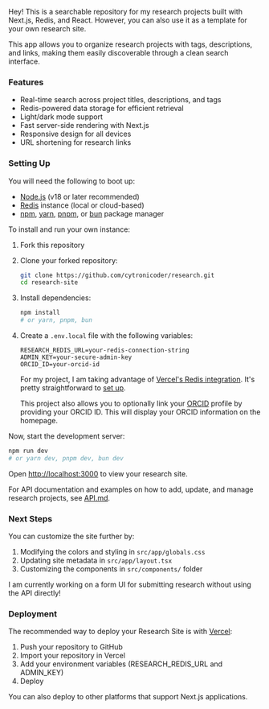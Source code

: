 Hey! This is a searchable repository for my research projects built with Next.js, Redis, and React. However, you can also use it as a template for your own research site.

This app allows you to organize research projects with tags, descriptions, and links, making them easily discoverable through a clean search interface.

### Features

- Real-time search across project titles, descriptions, and tags
- Redis-powered data storage for efficient retrieval
- Light/dark mode support
- Fast server-side rendering with Next.js
- Responsive design for all devices
- URL shortening for research links

### Setting Up

You will need the following to boot up:

- [Node.js](https://nodejs.org/) (v18 or later recommended)
- [Redis](https://redis.io/) instance (local or cloud-based)
- [npm](https://www.npmjs.com/), [yarn](https://yarnpkg.com/), [pnpm](https://pnpm.io/), or [bun](https://bun.sh/) package manager

To install and run your own instance:

1. Fork this repository
2. Clone your forked repository:

   ```bash
   git clone https://github.com/cytronicoder/research.git
   cd research-site
   ```

3. Install dependencies:

   ```bash
   npm install
   # or yarn, pnpm, bun
   ```

4. Create a `.env.local` file with the following variables:

   ```env
   RESEARCH_REDIS_URL=your-redis-connection-string
   ADMIN_KEY=your-secure-admin-key
   ORCID_ID=your-orcid-id
   ```

   For my project, I am taking advantage of [Vercel's Redis integration](https://vercel.com/integrations/redis). It's pretty straightforward to [set up](https://redis.io/docs/latest/operate/rc/cloud-integrations/vercel/).

   This project also allows you to optionally link your [ORCID](https://orcid.org/) profile by providing your ORCID ID. This will display your ORCID information on the homepage.

Now, start the development server:

```bash
npm run dev
# or yarn dev, pnpm dev, bun dev
```

Open [http://localhost:3000](http://localhost:3000) to view your research site.

For API documentation and examples on how to add, update, and manage research projects, see [API.md](API.md).

### Next Steps

You can customize the site further by:

1. Modifying the colors and styling in `src/app/globals.css`
2. Updating site metadata in `src/app/layout.tsx`
3. Customizing the components in `src/components/` folder

I am currently working on a form UI for submitting research without using the API directly!

### Deployment

The recommended way to deploy your Research Site is with [Vercel](https://vercel.com):

1. Push your repository to GitHub
2. Import your repository in Vercel
3. Add your environment variables (RESEARCH_REDIS_URL and ADMIN_KEY)
4. Deploy

You can also deploy to other platforms that support Next.js applications.
